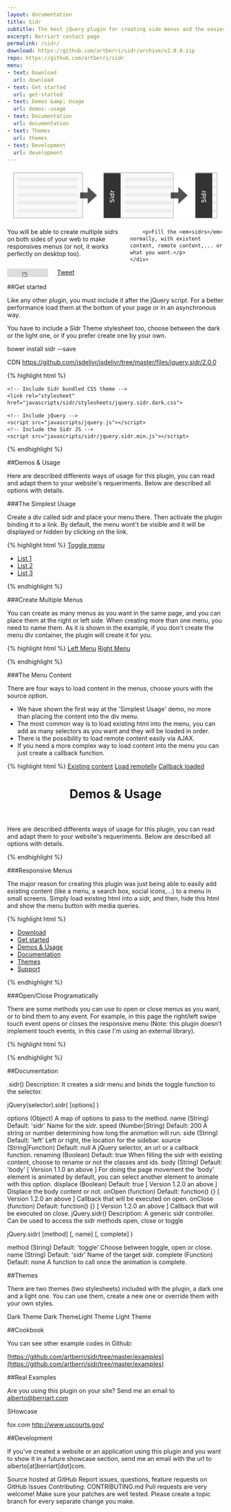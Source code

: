 ```yaml
---
layout: documentation
title: Sidr
subtitle: The best jQuery plugin for creating side menus and the easiest way for doing your menu responsive
excerpt: Berriart contact page
permalink: /sidr/
download: https://github.com/artberri/sidr/archive/v2.0.0.zip
repo: https://github.com/artberri/sidr
menu:
- text: Download
  url: download
- text: Get started
  url: get-started
- text: Demos &amp; Usage
  url: demos--usage
- text: Documentation
  url: documentation
- text: Themes
  url: themes
- text: Development
  url: development
---
```


<div class="row doc-preview">
    <div class="large-8 columns">
        <img src="/images/documentation/sidr/screenshots.png" alt="Image explanation">
    </div>
    <div class="large-4 columns">
        <p>
        You will be able to create multiple <em>sidrs</em> on both sides of your web to make responsives menus (or not, it works perfectly on desktop too).
        </p>

        <p>Fill the <em>sidrs</em> normally, with existent content, remote content,... or what you want.</p>
    </div>
</div>

<div class="documenation-social">
    <div class="row">
        <div class="large-12 columns">
            <iframe src="http://ghbtns.com/github-btn.html?user=artberri&amp;repo=sidr&amp;type=fork&amp;count=true" allowtransparency="true" frameborder="0" scrolling="0" width="95" height="20"></iframe> <a href="https://twitter.com/share" class="twitter-share-button" data-related="artberri">Tweet</a> <div class="g-plusone" data-size="medium" data-callback="gplusCallback" data-href="http://www.berriart.com/sidr/"></div>
        </div>
    </div>
</div>

##Get started

Like any other plugin, you must include it after the jQuery script. For a better performance load them at the bottom of your page or in an asynchronous way.

You have to include a Sidr Theme stylesheet too, choose between the dark or the light one, or if you prefer create one by your own.

bower install sidr --save

CDN
https://github.com/jsdelivr/jsdelivr/tree/master/files/jquery.sidr/2.0.0

{% highlight html %}
<!DOCTYPE html>
<html>
  <head>
    <!-- Your stuff -->
    <meta name="viewport" content="width=device-width,minimum-scale=1">

    <!-- Include Sidr bundled CSS theme -->
    <link rel="stylesheet" href="javascripts/sidr/stylesheets/jquery.sidr.dark.css">
  </head>
  <body>
    <!-- Your stuff -->

    <!-- Include jQuery -->
    <script src="javascripts/jquery.js"></script>
    <!-- Include the Sidr JS -->
    <script src="javascripts/sidr/jquery.sidr.min.js"></script>
  </body>
</html>
{% endhighlight %}

##Demos & Usage

Here are described differents ways of usage for this plugin, you can read and adapt them to your website's requeriments. Below are described all options with details.

###The Simplest Usage 

Create a div called sidr and place your menu there. Then activate the plugin binding it to a link. By default, the menu wont't be visible and it will be displayed or hidden by clicking on the link.

{% highlight html %}
<a id="simple-menu" href="#sidr">Toggle menu</a>

<div id="sidr">
  <!-- Your content -->
  <ul>
    <li><a href="#">List 1</a></li>
    <li class="active"><a href="#">List 2</a></li>
    <li><a href="#">List 3</a></li>
  </ul>
</div>

<script>
$(document).ready(function() {
  $('#simple-menu').sidr();
});
</script>
{% endhighlight %}

###Create Multiple Menus

You can create as many menus as you want in the same page, and you can place them at the right or left side. When creating more than one menu, you need to name them. As it is shown in the example, if you don't create the menu div container, the plugin will create it for you.

{% highlight html %}
<a id="left-menu" href="#left-menu">Left Menu</a> 
<a id="right-menu" href="#right-menu">Right Menu</a>
 
<script>
$(document).ready(function() {
    $('#left-menu').sidr({
      name: 'sidr-left',
      side: 'left' // By default
    });
    $('#right-menu').sidr({
      name: 'sidr-right',
      side: 'right'
    });
});
</script>
{% endhighlight %}

###The Menu Content

There are four ways to load content in the menus, choose yours with the source option.

 * We have shown the first way at the 'Simplest Usage' demo, no more than placing the content into the div menu.
 * The most common way is to load existing html into the menu, you can add as many selectors as you want and they will be loaded in order.
 * There is the possibility to load remote content easily via AJAX.
 * If you need a more complex way to load content into the menu you can just create a callback function.

{% highlight html %}
<a id="existing-content-menu" href="#existing-content-menu">Existing content</a> 
<a id="remote-content-menu" href="#remote-content-menu">Load remotelly</a> 
<a id="callback-menu" href="#callback-menu">Callback loaded</a>

<header id="demoheader">
    <h1>Demos &amp; Usage</h1>
</header>

<div id="demo-content">
    <p>Here are described differents ways of usage for this plugin, you can read and adapt them to your website's requeriments. Below are described all options with details.</p>
</div>

<script>
$(document).ready(function() {
    $('#existing-content-menu').sidr({
      name: 'sidr-existing-content',
      source: '#demoheader, #demo-content'
    });
    $('#remote-content-menu').sidr({
      name: 'sidr-remote-content',
      source: 'http://www.example.com/remote-menu.html'
    });
    $('#callback-menu').sidr({
      name: 'sidr-callback',
      source: function(name) {
        return '<h1>' + name + ' menu</h1><p>Yes! You can use a callback too ;)</p>';
      }
    });
});
</script>
{% endhighlight %}

###Responsive Menus

The major reason for creating this plugin was just being able to easily add existing content (like a menu, a search box, social icons,...) to a menu in small screens. Simply load existing html into a sidr, and then, hide this html and show the menu button with media queries.

{% highlight html %}
<style>
#mobile-header {
    display: none;
}
@media only screen and (max-width: 767px){
    #mobile-header {
        display: block;
    }
}
</style>

<div id="mobile-header">
    <a id="responsive-menu-button" href="#sidr-main">Menu</a>
</div>

<div id="navigation">
    <nav class="nav">
        <ul>
            <li><a href="#download">Download</a></li>
            <li><a href="#getstarted">Get started</a></li>
            <li><a href="#usage">Demos &amp; Usage</a></li>
            <li><a href="#documentation">Documentation</a></li>
            <li><a href="#themes">Themes</a></li>
            <li><a href="#support">Support</a></li>
        </ul>
    </nav>
</div>

<script>
    $('#responsive-menu-button').sidr({
      name: 'sidr-main',
      source: '#navigation'
    });
</script>
{% endhighlight %}

###Open/Close Programatically 

There are some methods you can use to open or close menus as you want, or to bind them to any event. For example, in this page the right/left swipe touch event opens or closes the responsive menu (Note: this plugin doesn't implement touch events, in this case I'm using an external library).

{% highlight html %}
<!-- For this example I include an external library to handle touch events -->
<script src="javascripts/jquery.touchwipe.js"></script>

<script>
      $(window).touchwipe({
        wipeLeft: function() {
          // Close
          $.sidr('close', 'sidr-main');
        },
        wipeRight: function() {
          // Open
          $.sidr('open', 'sidr-main');
        },
        preventDefaultEvents: false
      });
</script>
{% endhighlight %}

##Documentation

.sidr()
Description: It creates a sidr menu and binds the toggle function to the selector.

jQuery(selector).sidr( [options] )

options (Object)
A map of options to pass to the method.
name (String) Default: 'sidr'
Name for the sidr.
speed (Number|String) Default: 200
A string or number determining how long the animation will run.
side (String) Default: 'left'
Left or right, the location for the sidebar.
source (String|Function) Default: null
A jQuery selector, an url or a callback function.
renaming (Boolean) Default: true
When filling the sidr with existing content, choose to rename or not the classes and ids.
body (String) Default: 'body' [ Version 1.1.0 an above ]
For doing the page movement the 'body' element is animated by default, you can select another element to animate with this option.
displace (Boolean) Default: true [ Version 1.2.0 an above ]
Displace the body content or not.
onOpen (function) Default: function() {} [ Version 1.2.0 an above ]
Callback that will be executed on open.
onClose (function) Default: function() {} [ Version 1.2.0 an above ]
Callback that will be executed on close.
jQuery.sidr()
Description: A generic sidr controller. Can be used to access the sidr methods open, close or toggle

jQuery.sidr( [method] [, name] [, complete] )

method (String) Default: 'toggle'
Choose between toggle, open or close.
name (String) Default: 'sidr'
Name of the target sidr.
complete (Function) Default: none
A function to call once the animation is complete.

##Themes

There are two themes (two stylesheets) included with the plugin, a dark one and a light one. You can use them, create a new one or override them with your own styles.

Dark Theme Dark ThemeLight Theme Light Theme

##Cookbook

You can see other example codes in Github:

[https://github.com/artberri/sidr/tree/master/examples](https://github.com/artberri/sidr/tree/master/examples)

##Real Examples

Are you using this plugin on your site? Send me an email to alberto@berriart.com

SHowcase 

fox.com http://www.uscourts.gov/

##Development

If you've created a website or an application using this plugin and you want to show it in a future showcase section, send me an email with the url to alberto[at]berriart[dot]com.

Source hosted at GitHub
Report issues, questions, feature requests on GitHub Issues
Contributing: CONTRIBUTING.md
Pull requests are very welcome! Make sure your patches are well tested. Please create a topic branch for every separate change you make.


<!-- Social -->
<script type="text/javascript">
    window.twttr = (function (d,s,id) {
      var t, js, fjs = d.getElementsByTagName(s)[0];
      if (d.getElementById(id)) return; js=d.createElement(s); js.id=id;
      js.src="//platform.twitter.com/widgets.js"; fjs.parentNode.insertBefore(js, fjs);
      return window.twttr || (t = { _e: [], ready: function(f){ t._e.push(f) } });
    }(document, "script", "twitter-wjs"));
  (function() {
    var po = document.createElement('script'); po.type = 'text/javascript'; po.async = true;
    po.src = 'https://apis.google.com/js/plusone.js';
    var s = document.getElementsByTagName('script')[0]; s.parentNode.insertBefore(po, s);

  })();
</script>
